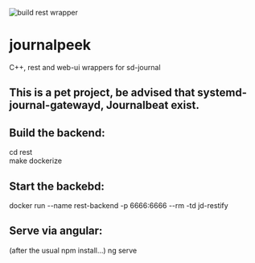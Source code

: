 ![build rest wrapper](https://github.com/unaPoloGTIc/journalpeek/workflows/build%20rest%20wrapper/badge.svg)

# journalpeek
C++, rest and web-ui wrappers for sd-journal

## This is a pet project, be advised that systemd-journal-gatewayd, Journalbeat exist.

## Build the backend:
cd rest  
make dockerize

## Start the backebd:
docker run --name rest-backend -p 6666:6666 --rm -td jd-restify

## Serve via angular:
(after the usual npm install...)
ng serve

